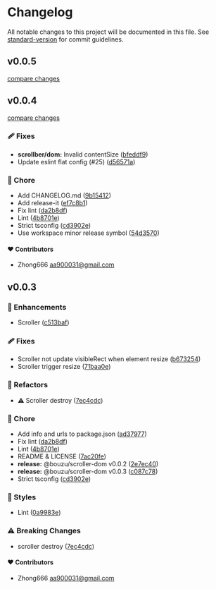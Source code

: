 # Changelog

All notable changes to this project will be documented in this file. See [standard-version](https://github.com/conventional-changelog/standard-version) for commit guidelines.


## v0.0.5

[compare changes](https://github.com/aa900031/bouzu/compare/@bouzu/scroller-dom@0.0.4...@bouzu/scroller-dom@0.0.5)

## v0.0.4

[compare changes](https://github.com/aa900031/bouzu/compare/@bouzu/scroller-dom@0.0.3...@bouzu/scroller-dom@0.0.4)

### 🩹 Fixes

-  **scrollber/dom:** Invalid contentSize ([bfeddf9](https://github.com/aa900031/bouzu/commit/bfeddf906105170f3d977cc52704a8406036246d))
-  Update eslint flat config (#25) ([d56571a](https://github.com/aa900031/bouzu/commit/d56571ad92d0bfd60816fb2763f7abd9be169dff))

### 🏡 Chore

-  Add CHANGELOG.md ([9b15412](https://github.com/aa900031/bouzu/commit/9b15412d70b944c1e9e4a496e50ecb7ec48a6840))
-  Add release-it ([ef7c8b1](https://github.com/aa900031/bouzu/commit/ef7c8b14b469552dac0ed2b4efb9fd1ab5b61f37))
-  Fix lint ([da2b8df](https://github.com/aa900031/bouzu/commit/da2b8df9f1c547fd5c42be5db048cc0dffbb96b3))
-  Lint ([4b8701e](https://github.com/aa900031/bouzu/commit/4b8701e446e0af8f8f2fda55a510e6cd8f1c5ff5))
-  Strict tsconfig ([cd3902e](https://github.com/aa900031/bouzu/commit/cd3902ead870acfc9e47caa0080e24d0225f7179))
-  Use workspace minor release symbol ([54d3570](https://github.com/aa900031/bouzu/commit/54d35704b772abab6d147007e52d33c7b99c9468))



#### ❤️ Contributors

- Zhong666 <aa900031@gmail.com>

## v0.0.3



### 🚀 Enhancements

-  Scroller ([c513baf](https://github.com/aa900031/bouzu/commit/c513bafe7344797f89333f00831995568cd1831b))

### 🩹 Fixes

-  Scroller not update visibleRect when element resize ([b673254](https://github.com/aa900031/bouzu/commit/b673254842ab549f961e95e26378541b2dbd69f8))
-  Scroller trigger resize ([71baa0e](https://github.com/aa900031/bouzu/commit/71baa0ecb3b993048d0ccf8762c50dfcb29fc85b))

### 💅 Refactors

-  ⚠️ Scroller destroy ([7ec4cdc](https://github.com/aa900031/bouzu/commit/7ec4cdcc6f2608b60cc90300b9beeb32b56907e7))

### 🏡 Chore

-  Add info and urls to package.json ([ad37977](https://github.com/aa900031/bouzu/commit/ad37977146715b780e67f7507c7b7ee45e981274))
-  Fix lint ([da2b8df](https://github.com/aa900031/bouzu/commit/da2b8df9f1c547fd5c42be5db048cc0dffbb96b3))
-  Lint ([4b8701e](https://github.com/aa900031/bouzu/commit/4b8701e446e0af8f8f2fda55a510e6cd8f1c5ff5))
-  README & LICENSE ([7ac20fe](https://github.com/aa900031/bouzu/commit/7ac20fec0b0344885df567387e4a387efa60a304))
-  **release:** @bouzu/scroller-dom v0.0.2 ([2e7ec40](https://github.com/aa900031/bouzu/commit/2e7ec406b83360e8656e129be7f067c76bf87aa5))
-  **release:** @bouzu/scroller-dom v0.0.3 ([c087c78](https://github.com/aa900031/bouzu/commit/c087c78e304550811030a5422d30a5ae57f156f8))
-  Strict tsconfig ([cd3902e](https://github.com/aa900031/bouzu/commit/cd3902ead870acfc9e47caa0080e24d0225f7179))

### 🎨 Styles

-  Lint ([0a9983e](https://github.com/aa900031/bouzu/commit/0a9983eb2bf9391c42027e4faa8f29e3ea0eb104))


### ⚠️ Breaking Changes

-  scroller destroy ([7ec4cdc](https://github.com/aa900031/bouzu/commit/7ec4cdcc6f2608b60cc90300b9beeb32b56907e7))

#### ❤️ Contributors

- Zhong666 <aa900031@gmail.com>
